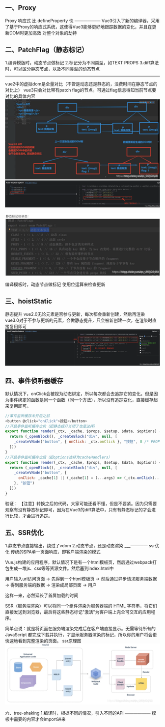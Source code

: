  ## 一、Proxy 
Proxy 响应式 比 defineProperty 快 
——————
Vue3引入了新的编译器，采用了基于Proxy的响应式系统，这使得Vue3能够更好地跟踪数据的变化，并且在更新DOM时更加高效
对整个对象的劫持

 ## 二、PatchFlag（静态标记）
1.编译模版时，动态节点做标记
2.标记分为不同类型，如TEXT PROPS
3.diff算法时，可以区分静态节点，以及不同类型的动态节点

-----
vue2中的虚拟dom是全量对比（不管是动态还是静态的，浪费时间在静态节点的对比上）
vue3只会对比带有patch flag的节点。可通过flag信息得知当前节点要对比的具体内容
![alt text](image-12.png)
![alt text](image-13.png)

   
![alt text](image-14.png)

 编译模板时，动态节点做标记
    使用位运算来检查更新


 ## 三、hoistStatic
静态提升
vue2.0无论元素是否参与更新，每次都会重新创建，然后再渲染
vue3.0对于不参与更新的元素，会做静态提升，只会被新创建一次，在渲染时直接复用即可
![alt text](image-15.png)

 ## 四、事件侦听器缓存
默认情况下，onClick会被视为动态绑定，所以每次都会去追踪它的变化。但是因为事件绑定的函数是同一个函数（同一个方法），所以没有追踪变化，直接缓存起来复用即可。
```javascript
//事件监听缓存未开启之前
<button @click="onClick">按钮</button>
//开启事件监听缓存之前（把静态提升关闭了也是这样）
export function render(_ctx, _cache, $props, $setup, $data, $options) {
  return (_openBlock(), _createBlock("div", null, [
    _createVNode("button", { onClick: _ctx.onClick }, "按钮", 8 /* PROPS */, ["onClick"])
  ]))
}
//开启事件监听缓存之后（把options选择为cacheHandlers）
export function render(_ctx, _cache, $props, $setup, $data, $options) {
  return (_openBlock(), _createBlock("div", null, [
    _createVNode("button", {
      onClick: _cache[1] || (_cache[1] = (...args) => (_ctx.onClick(...args)))
    }, "按钮")
  ]))
}
```


验证：
【注意】转换之后的代码，大家可能还看不懂，但是不要紧。因为只需要观察有没有静态标记即可，因为在Vue3的diff算法中，只有有静态标记的才会进行比较，才会进行追踪。

 ## 五、SSR优化
1.静态节点直接输出，绕过了vdom
2.动态节点，还是动态渲染
___————
ssr优化
传统的SPA单一页面响应，即客户端渲染的模式

Vue.js构建的应用程序，默认情况下是有一个html模板页，然后通过webpack打包生成一堆js、css等等资源文件。然后塞到index.html中

用户输入url访问页面 -> 先得到一个html模板页 -> 然后通过异步请求服务端数据 -> 得到服务端的数据 -> 渲染成局部页面 -> 用户

这样一来，必然延长了首屏加载的时间

SSR（服务端渲染）可以将同一个组件渲染为服务器端的 HTML 字符串，将它们直接发送到浏览器，最后将这些静态标记"激活"为客户端上完全可交互的应用程序。

简单点说：就是将页面在服务端渲染完成后在客户端直接显示。无需等待所有的 JavaScript 都完成下载并执行，才显示服务器渲染的标记，所以你的用户将会更快速地看到完整渲染的页面。
ssr原理图
![alt text](image-16.png)


六、tree-shaking
1.编译时，根据不同的情况，引入不同的API
——————
模板中需要的内容才会import进来
